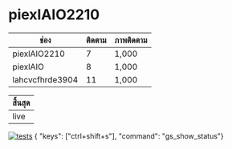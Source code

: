 # piexlAIO2210
| ช่อง              | ติดตาม       | ภาพติดตาม |
|-------------------|-------------|------------|
| piexlAIO2210      | 7           | 1,000      |
| piexlAIO          | 8           | 1,000      |
| lahcvcfhrde3904   | 11          | 1,000      |

| สิ้นสุด |
|-------|
| live  |


[![tests](https://github.com/timbrel/GitSavvy/actions/workflows/lint.yml/badge.svg)](https://github.com/timbrel/GitSavvy/actions/workflows/lint.yml)
{ "keys": ["ctrl+shift+s"], "command": "gs_show_status"}
